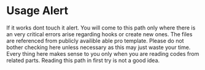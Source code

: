 # Usage Alert

If it works dont touch it alert. You will come to this path only where there is an very critical errors arise regarding hooks or create new ones. The files are referenced from publicly availible able pro template. Please do not bother checking here unless necessary as this may just waste your time. Every thing here makes sense to you only when you are reading codes from related parts. Reading this path in first try is not a good idea.